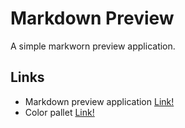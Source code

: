 # Markdown Preview
A simple markworn preview application. 

## Links
* Markdown preview application [Link!](https://karthisp.github.io/markdown-preview/)
* Color pallet [Link!](https://colorhunt.co/palette/fef5edd3e4cdadc2a999a799)

